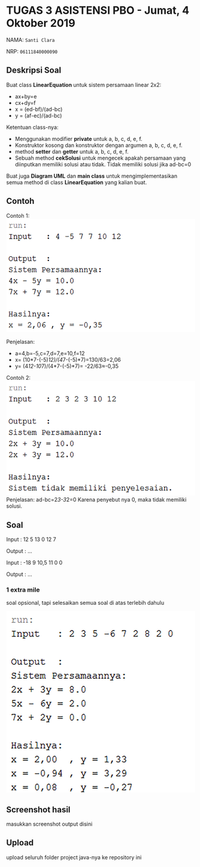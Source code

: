 # TUGAS 3 ASISTENSI PBO - Jumat, 4 Oktober 2019

NAMA: `Santi Clara`

NRP: `06111840000090`

## Deskripsi Soal
Buat class **LinearEquation** untuk sistem persamaan linear 2x2:
* ax+by=e
* cx+dy=f
* x = (ed-bf)/(ad-bc)
* y = (af-ec)/(ad-bc)

Ketentuan class-nya:
* Menggunakan modifier **private** untuk a, b, c, d, e, f.
* Konstruktor kosong dan konstruktor dengan argumen a, b, c, d, e, f.
* method **setter** dan **getter** untuk a, b, c, d, e, f.
* Sebuah method **cekSolusi** untuk mengecek apakah persamaan yang diinputkan memiliki solusi atau tidak. Tidak memiliki solusi jika ad-bc=0

Buat juga **Diagram UML** dan **main class** untuk mengimplementasikan semua method di class **LinearEquation** yang kalian buat.

## Contoh
Contoh 1:
![](/img/1.png)

Penjelasan:
* a=4,b=-5,c=7,d=7,e=10,f=12
* x=  (10*7-(-5)*12)/(4*7-(-5)*7)=130/63=2,06
* y=  (4*12-10*7)/(4*7-(-5)*7)= -22/63≈-0,35

Contoh 2:
![](/img/2.png)
Penjelasan:
ad-bc=2*3-3*2=0
Karena penyebut nya 0, maka tidak memiliki solusi.

## Soal
Input 	: 12 5 13 0 12 7

Output	: ...


Input 	: -18 9 10,5 11 0 0

Output	: ...


### 1 extra mile
soal opsional, tapi selesaikan semua soal di atas terlebih dahulu

![](/img/3.png)

## Screenshot hasil
masukkan screenshot output disini

## Upload
upload seluruh folder project java-nya ke repository ini
